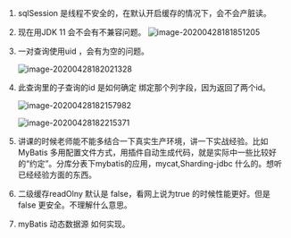 1. sqlSession 是线程不安全的，在默认开启缓存的情况下，会不会产脏读。

2. 现在用JDK 11 会不会有不兼容问题。
   ![image-20200428181851205](https://tva1.sinaimg.cn/large/007S8ZIlly1ge9nge501pj30qh0673zz.jpg)

3. 一对查询使用uid ，会有为空的问题。

   ![image-20200428182021328](https://tva1.sinaimg.cn/large/007S8ZIlly1ge9nhwyg95j30vk0ecdkr.jpg)

4. 此查询里的子查询的id 是如何确定 绑定那个列字段，因为返回了两个id。

   ![image-20200428182157982](https://tva1.sinaimg.cn/large/007S8ZIlly1ge9njlcngzj30dl03xmxn.jpg)



   ![image-20200428182215371](https://tva1.sinaimg.cn/large/007S8ZIlly1ge9njw5nvwj30wk07agp1.jpg)

5. 讲课的时候老师能不能多结合一下真实生产环境，讲一下实战经验。比如MyBatis 多用配置文件方式，用插件自动生成代码，就是实际中一些比较好的“约定”。分库分表下mybatis的应用，mycat,Sharding-jdbc 什么的。想听已经经验方面的东西。

6. 二级缓存readOlny 默认是 false，看网上说为true 的时候性能更好。但是false 更安全。不理解什么意思。

7. myBatis 动态数据源 如何实现。
